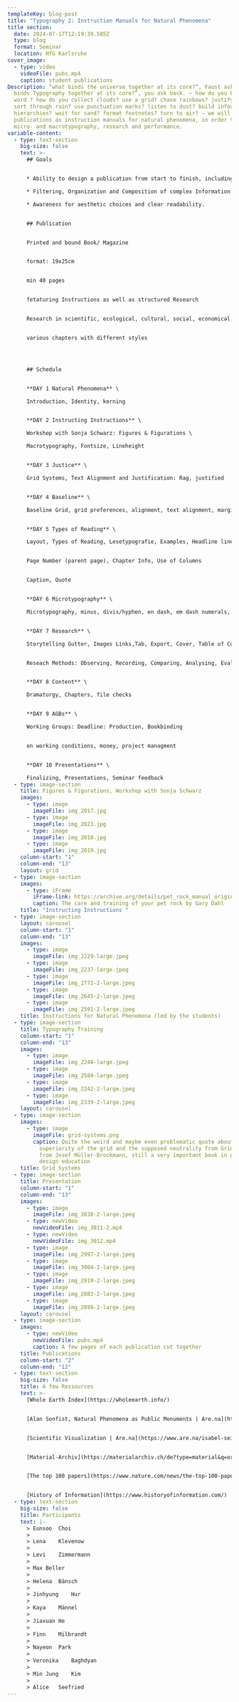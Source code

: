 ```yaml
---
templateKey: blog-post
title: "Typography 2: Instruction Manuals for Natural Phenomena"
title section:
  date: 2024-07-17T12:19:39.585Z
  type: blog
  format: Seminar
  location: HfG Karlsruhe
cover_image:
  - type: video
    videoFile: pubs.mp4
    caption: student publications
Description: “what binds the universe together at its core?”, Faust asks. “what
  binds Typography together at its core?”, you ask back. — how do you kern a
  word ? how do you collect clouds? use a grid? chase rainbows? justify text?
  sort through rain? use punctuation marks? listen to dust? build information
  hierarchies? wait for sand? format footnotes? turn to air? — we will work on
  publications as instruction manuals for natural phenomena, in order to explore
  micro- and macrotypography, research and performance.
variable-content:
  - type: text-section
    big-size: false
    text: >-
      ## Goals


      * Ability to design a publication from start to finish, including research, original content and production.

      * Filtering, Organization and Composition of complex Information and Ressources.

      * Awareness for aesthetic choices and clear readability.


      ## Publication


      Printed and bound Book/ Magazine


      format: 19x25cm


      min 40 pages


      fetaturing Instructions as well as structured Research


      Research in scientific, ecological, cultural, social, economical, political, juristic, ethical contexts (min 3)


      various chapters with different styles




      ## Schedule


      **DAY 1 Natural Phenomena** \

      Introduction, Identity, kerning


      **DAY 2 Instructing Instructions** \

      Workshop with Sonja Schwarz: Figures & Figurations \

      Macrotypography, Fontsize, Lineheight


      **DAY 3 Justice** \

      Grid Systems, Text Alignment and Justification: Rag, justified


      **DAY 4 Baseline** \

      Baseline Grid, grid preferences, alignment, text alignment, margin alignment/ calculation Hierarchies, Title, Author, Subtitle, Paragraph, Subtitle, Quote, Margin, Footnotes paragraph styles, Character Styles


      **DAY 5 Types of Reading** \

      Layout, Types of Reading, Lesetypografie, Examples, Headline lineheight, Margin Text, Footnotes


      Page Number (parent page), Chapter Info, Use of Columns


      Caption, Quote


      **DAY 6 Microtypography** \

      Microtypography, minus, divis/hyphen, en dash, em dash numerals, quotation marks, spaces


      **DAY 7 Research** \

      Storytelling Gutter, Images Links,Tab, Export, Cover, Table of Contents, Index, Imprint


      Reseach Methods: Observing, Recording, Comparing, Analysing, Evaluating, Proposing, Experimenting, Documenting,


      **DAY 8 Content** \

      Dramaturgy, Chapters, file checks


      **DAY 9 AGBs** \

      Working Groups: Deadline: Production, Bookbinding


      on working conditions, money, project managment


      **DAY 10 Presentations** \

      Finalizing, Presentations, Seminar feedback
  - type: image-section
    title: Figures & Figurations, Workshop with Sonja Schwarz
    images:
      - type: image
        imageFile: img_2017.jpg
      - type: image
        imageFile: img_2023.jpg
      - type: image
        imageFile: img_2018.jpg
      - type: image
        imageFile: img_2019.jpg
    column-start: "1"
    column-end: "13"
    layout: grid
  - type: image-section
    images:
      - type: iFrame
        iFrame-link: https://archive.org/details/pet_rock_manual_original/page/n19/mode/2up
        caption: The care and training of your pet rock by Gary Dahl
    title: "Instructing Instructions "
  - type: image-section
    layout: carousel
    column-start: "1"
    column-end: "13"
    images:
      - type: image
        imageFile: img_2229-large.jpeg
      - type: image
        imageFile: img_2237-large.jpeg
      - type: image
        imageFile: img_2772-2-large.jpeg
      - type: image
        imageFile: img_2645-2-large.jpeg
      - type: image
        imageFile: img_2591-2-large.jpeg
    title: Instructions for Natural Phenomena (led by the students)
  - type: image-section
    title: Typography Training
    column-start: "1"
    column-end: "13"
    images:
      - type: image
        imageFile: img_2248-large.jpeg
      - type: image
        imageFile: img_2584-large.jpeg
      - type: image
        imageFile: img_2242-2-large.jpeg
      - type: image
        imageFile: img_2339-2-large.jpeg
    layout: carousel
  - type: image-section
    images:
      - type: image
        imageFile: grid-systems.png
        caption: Quite the weird and maybe even problematic quote about the (cultural)
          superiority of the grid and the supposed neutrality from Grid Systems
          from Josef Müller-Brockmann, still a very important book in graphic
          design education
    title: Grid Systems
  - type: image-section
    title: Presentation
    column-start: "1"
    column-end: "13"
    images:
      - type: image
        imageFile: img_3038-2-large.jpeg
      - type: newVideo
        newVideoFile: img_3011-2.mp4
      - type: newVideo
        newVideoFile: img_3012.mp4
      - type: image
        imageFile: img_2997-2-large.jpeg
      - type: image
        imageFile: img_3004-2-large.jpeg
      - type: image
        imageFile: img_2919-2-large.jpeg
      - type: image
        imageFile: img_2883-2-large.jpeg
      - type: image
        imageFile: img_2899-2-large.jpeg
    layout: carousel
  - type: image-section
    images:
      - type: newVideo
        newVideoFile: pubs.mp4
        caption: A few pages of each publication cut together
    title: Publications
    column-start: "2"
    column-end: "12"
  - type: text-section
    big-size: false
    title: A few Ressources
    text: >-
      [Whole Earth Index](https://wholeearth.info/)


      [Alan Sonfist, Natural Phenomena as Public Monuments | Are.na](https://www.are.na/block/23839656)


      [Scientific Visualization | Are.na](https://www.are.na/isabel-seiffert/scientific-visualization)


      [Material-Archiv](https://materialarchiv.ch/de?type=material&q=organisch)


      [The top 100 papers](https://www.nature.com/news/the-top-100-papers-1.16224)


      [History of Information](https://www.historyofinformation.com/)
  - type: text-section
    big-size: false
    title: Participants
    text: |-
      > Eunsoo	Choi
      >
      > Lena	Klevenow
      >
      > Levi	Zimmermann
      >
      > Max	Beller
      >
      > Helena	Bänsch
      >
      > Jinhyung	Hur
      >
      > Kaya	Männel
      >
      > Jiaxuan	He
      >
      > Finn	Milbrandt
      >
      > Nayeon	Park
      >
      > Veronika	Baghdyan
      >
      > Min Jung	Kim
      >
      > Alice	Seefried
---
```

